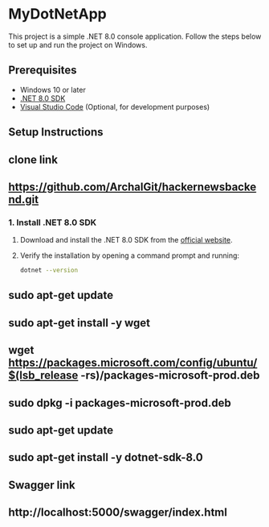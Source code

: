 # MyDotNetApp

This project is a simple .NET 8.0 console application. Follow the steps below to set up and run the project on Windows.

## Prerequisites

- Windows 10 or later
- [.NET 8.0 SDK](https://dotnet.microsoft.com/download/dotnet/8.0)
- [Visual Studio Code](https://code.visualstudio.com/) (Optional, for development purposes)

## Setup Instructions

## clone link

## https://github.com/ArchalGit/hackernewsbackend.git

### 1. Install .NET 8.0 SDK

1. Download and install the .NET 8.0 SDK from the [official website](https://dotnet.microsoft.com/download/dotnet/8.0).

2. Verify the installation by opening a command prompt and running:
   ```bash
   dotnet --version

##  sudo apt-get update

## sudo apt-get install -y wget


## wget https://packages.microsoft.com/config/ubuntu/$(lsb_release -rs)/packages-microsoft-prod.deb
##   sudo dpkg -i packages-microsoft-prod.deb

##  sudo apt-get update

##  sudo apt-get install -y dotnet-sdk-8.0


## Swagger link

## http://localhost:5000/swagger/index.html


